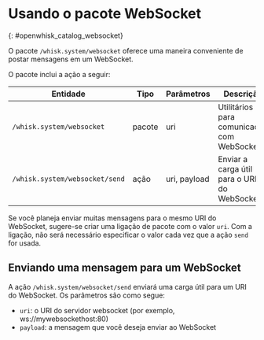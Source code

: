 # Usando o pacote WebSocket
{: #openwhisk_catalog_websocket}

O pacote `/whisk.system/websocket` oferece uma maneira conveniente de postar mensagens em um WebSocket.

O pacote inclui a ação a seguir:

| Entidade | Tipo | Parâmetros | Descrição |
| --- | --- | --- | --- |
| `/whisk.system/websocket` | pacote | uri | Utilitários para comunicação com WebSockets |
| `/whisk.system/websocket/send` | ação | uri, payload | Enviar a carga útil para o URI do WebSocket |

Se você planeja enviar muitas mensagens para o mesmo URI do WebSocket, sugere-se criar uma ligação de pacote com o valor `uri`.  Com a ligação, não será necessário especificar o valor cada vez que a ação `send` for usada.

## Enviando uma mensagem para um WebSocket

A ação `/whisk.system/websocket/send` enviará uma carga útil para um URI do WebSocket. Os parâmetros são como segue:

- `uri`: o URI do servidor websocket (por exemplo, ws://mywebsockethost:80)
- `payload`: a mensagem que você deseja enviar ao WebSocket
